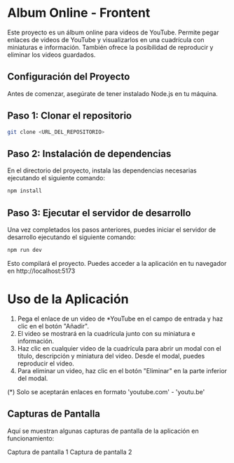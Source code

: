 # Album Online - Frontent

Este proyecto es un álbum online para videos de YouTube. Permite pegar enlaces de videos de YouTube y visualizarlos en una cuadrícula con miniaturas e información. También ofrece la posibilidad de reproducir y eliminar los videos guardados.

## Configuración del Proyecto

Antes de comenzar, asegúrate de tener instalado Node.js en tu máquina.

## Paso 1: Clonar el repositorio

```bash
git clone <URL_DEL_REPOSITORIO>
```

## Paso 2: Instalación de dependencias
En el directorio del proyecto, instala las dependencias necesarias ejecutando el siguiente comando:

```bash
npm install
```

## Paso 3: Ejecutar el servidor de desarrollo
Una vez completados los pasos anteriores, puedes iniciar el servidor de desarrollo ejecutando el siguiente comando:

```bash
npm run dev
```

Esto compilará el proyecto. Puedes acceder a la aplicación en tu navegador en http://localhost:5173

# Uso de la Aplicación
1. Pega el enlace de un video de *YouTube en el campo de entrada y haz clic en el botón "Añadir".
2. El video se mostrará en la cuadrícula junto con su miniatura e información.
3. Haz clic en cualquier video de la cuadrícula para abrir un modal con el título, descripción y miniatura del video. Desde el modal, puedes reproducir el video.
4. Para eliminar un video, haz clic en el botón "Eliminar" en la parte inferior del modal.

(*) Solo se aceptarán enlaces en formato 'youtube.com' - 'youtu.be'
   
## Capturas de Pantalla
Aquí se muestran algunas capturas de pantalla de la aplicación en funcionamiento:

Captura de pantalla 1
Captura de pantalla 2
